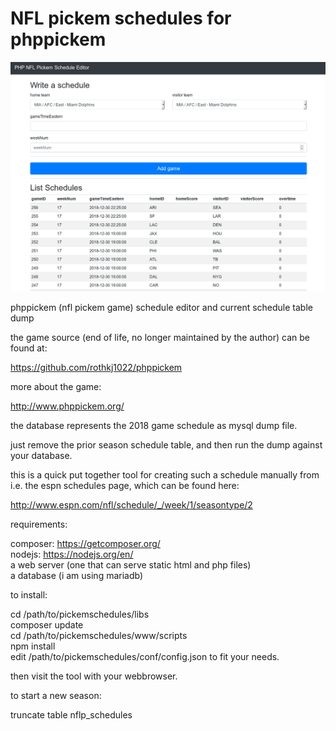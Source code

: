 # NFL pickem schedules for phppickem

![Alt text](pickem.png?raw=true "nfl pickem schedule editor")

phppickem (nfl pickem game) schedule editor and current schedule table dump

the game source (end of life, no longer maintained by the author) can be found at:

https://github.com/rothkj1022/phppickem

more about the game:

http://www.phppickem.org/

the database represents the 2018 game schedule as mysql dump file.

just remove the prior season schedule table, and then run the dump against your database.

this is a quick put together tool for creating such a schedule manually from i.e. the espn schedules page, which can be found here:

http://www.espn.com/nfl/schedule/_/week/1/seasontype/2

requirements:

composer: https://getcomposer.org/  
nodejs: https://nodejs.org/en/  
a web server (one that can serve static html and php files)  
a database (i am using mariadb)  

to install:

cd /path/to/pickemschedules/libs  
composer update  
cd /path/to/pickemschedules/www/scripts  
npm install  
edit /path/to/pickemschedules/conf/config.json to fit your needs.  

then visit the tool with your webbrowser.

to start a new season:

truncate table nflp_schedules
